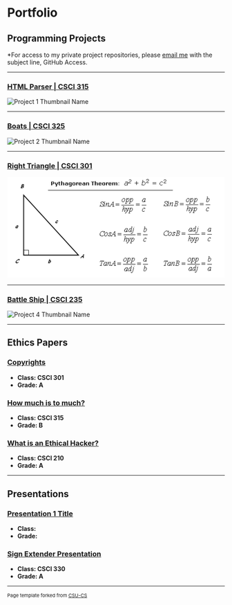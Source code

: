 Portfolio
=========

Programming Projects
--------------------

*For access to my private project repositories, please [email me](mailto:example@csustudent.net?subject=GitHub%20Access) with the subject line, GitHub Access.

---
### [HTML Parser | CSCI 315](project1)

![Project 1 Thumbnail Name](images/dummy_thumbnail.jpg)

---
### [ Boats | CSCI 325](project2)

![Project 2 Thumbnail Name](images/dummy_thumbnail.jpg)

---
### [Right Triangle | CSCI 301](project3)

![Project 3 Thumbnail Name](images/right-triangle-formulas.gif)

---
### [Battle Ship | CSCI 235](project4)

![Project 4 Thumbnail Name](images/dummy_thumbnail.jpg)

---

Ethics Papers
-------------

### [Copyrights](/pdf/survey_ethics_paper.pdf)

-   **Class: CSCI 301**  
-   **Grade: A**  

### [How much is to much?](/pdf/Ethics_315.pdf)

-   **Class: CSCI 315** 
-   **Grade: B**

### [What is an Ethical Hacker?](/pdf/RoboticsEthicsPaper.pdf)

-   **Class: CSCI 210** 
-   **Grade: A**

---

Presentations
-------------

### [Presentation 1 Title](/pdf/sample_presentation.pdf)

- **Class:** 
- **Grade:**


### [Sign Extender Presentation](/pdf/Sign_Extender2020.pdf)

- **Class: CSCI 330** 
- **Grade: A**

---

<p style="font-size:11px">Page template forked from <a href="https://github.com/csu-cs/csci-portfolio">CSU-CS</a></p>
<!-- Remove above link if you don't want to attributive -->
